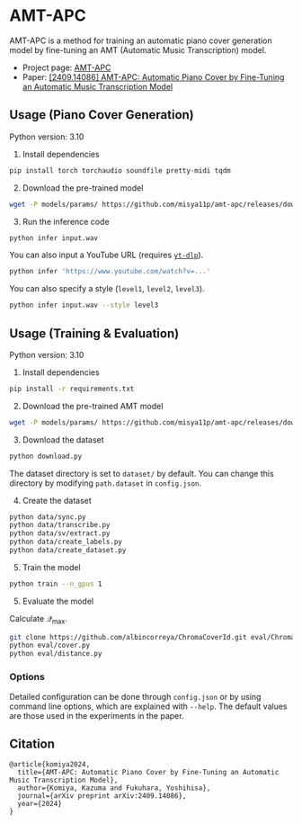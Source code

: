 # AMT-APC

AMT-APC is a method for training an automatic piano cover generation model by fine-tuning an AMT (Automatic Music Transcription) model.

- Project page: [AMT-APC](https://misya11p.github.io/amt-apc/)
- Paper: [[2409.14086] AMT-APC: Automatic Piano Cover by Fine-Tuning an Automatic Music Transcription Model](https://arxiv.org/abs/2409.14086)

## Usage (Piano Cover Generation)

Python version: 3.10

1. Install dependencies

```bash
pip install torch torchaudio soundfile pretty-midi tqdm
```

2. Download the pre-trained model

```bash
wget -P models/params/ https://github.com/misya11p/amt-apc/releases/download/beta/apc.pth
```

3. Run the inference code

```bash
python infer input.wav
```

You can also input a YouTube URL (requires [`yt-dlp`](https://github.com/yt-dlp/yt-dlp)).

```bash
python infer 'https://www.youtube.com/watch?v=...'
```

You can also specify a style (`level1`, `level2`, `level3`).

```bash
python infer input.wav --style level3
```

## Usage (Training & Evaluation)

Python version: 3.10

1. Install dependencies

```bash
pip install -r requirements.txt
```

2. Download the pre-trained AMT model

```bash
wget -P models/params/ https://github.com/misya11p/amt-apc/releases/download/beta/amt.pth
```

3. Download the dataset

```bash
python download.py
```

The dataset directory is set to `dataset/` by default. You can change this directory by modifying `path.dataset` in `config.json`.

4. Create the dataset

```bash
python data/sync.py
python data/transcribe.py
python data/sv/extract.py
python data/create_labels.py
python data/create_dataset.py
```

5. Train the model

```bash
python train --n_gpus 1
```

5. Evaluate the model

Calculate $\mathcal Q_{\text{max}}$.

```bash
git clone https://github.com/albincorreya/ChromaCoverId.git eval/ChromaCoverId
python eval/cover.py
python eval/distance.py
```

### Options

Detailed configuration can be done through `config.json` or by using command line options, which are explained with `--help`. The default values are those used in the experiments in the paper.

## Citation

```
@article{komiya2024,
  title={AMT-APC: Automatic Piano Cover by Fine-Tuning an Automatic Music Transcription Model},
  author={Komiya, Kazuma and Fukuhara, Yoshihisa},
  journal={arXiv preprint arXiv:2409.14086},
  year={2024}
}
```
